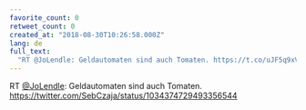 ```yaml
---
favorite_count: 0
retweet_count: 0
created_at: "2018-08-30T10:26:58.000Z"
lang: de
full_text:
  "RT @JoLendle: Geldautomaten sind auch Tomaten. https://t.co/uJF5q9xVyu"
---
```


RT [@JoLendle](https://twitter.com/JoLendle): Geldautomaten sind auch Tomaten.
<https://twitter.com/SebCzaja/status/1034374729493356544>
